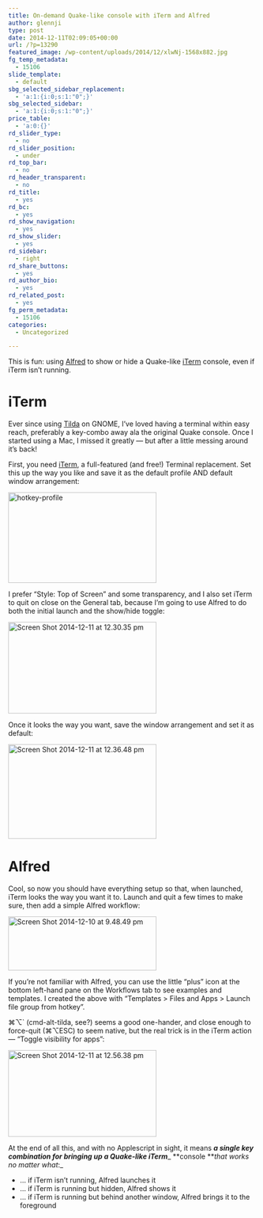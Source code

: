 ```yaml
---
title: On-demand Quake-like console with iTerm and Alfred
author: glennji
type: post
date: 2014-12-11T02:09:05+00:00
url: /?p=13290
featured_image: /wp-content/uploads/2014/12/xlwNj-1568x882.jpg
fg_temp_metadata:
  - 15106
slide_template:
  - default
sbg_selected_sidebar_replacement:
  - 'a:1:{i:0;s:1:"0";}'
sbg_selected_sidebar:
  - 'a:1:{i:0;s:1:"0";}'
price_table:
  - 'a:0:{}'
rd_slider_type:
  - no
rd_slider_position:
  - under
rd_top_bar:
  - no
rd_header_transparent:
  - no
rd_title:
  - yes
rd_bc:
  - yes
rd_show_navigation:
  - yes
rd_show_slider:
  - yes
rd_sidebar:
  - right
rd_share_buttons:
  - yes
rd_author_bio:
  - yes
rd_related_post:
  - yes
fg_perm_metadata:
  - 15106
categories:
  - Uncategorized

---
```

This is fun: using [Alfred][1] to show or hide a Quake-like [iTerm][2] console, even if iTerm isn&#8217;t running.

# <!--more-->iTerm

Ever since using [Tilda][3] on GNOME, I&#8217;ve loved having a terminal within easy reach, preferably a key-combo away ala the original Quake console. Once I started using a Mac, I missed it greatly &#8212; but after a little messing around it&#8217;s back!
  
First, you need [iTerm][4], a full-featured (and free!) Terminal replacement. Set this up the way you like and save it as the default profile AND default window arrangement:
  
[<img class="aligncenter wp-image-13293 size-medium" src="/wp-content/uploads/2014/12/hotkey-profile-300x183.png" alt="hotkey-profile" width="300" height="183" />][5]
  
I prefer &#8220;Style: Top of Screen&#8221; and some transparency, and I also set iTerm to quit on close on the General tab, because I&#8217;m going to use Alfred to do both the initial launch and the show/hide toggle:
  
[<img class="aligncenter size-medium wp-image-13294" src="/wp-content/uploads/2014/12/Screen-Shot-2014-12-11-at-12.30.35-pm-300x185.png" alt="Screen Shot 2014-12-11 at 12.30.35 pm" width="300" height="185" />][6]
  
Once it looks the way you want, save the window arrangement and set it as default:
  
[<img class="aligncenter size-medium wp-image-13295" src="/wp-content/uploads/2014/12/Screen-Shot-2014-12-11-at-12.36.48-pm-300x191.png" alt="Screen Shot 2014-12-11 at 12.36.48 pm" width="300" height="191" srcset="/wp-content/uploads/2014/12/Screen-Shot-2014-12-11-at-12.36.48-pm-300x191.png 300w, /wp-content/uploads/2014/12/Screen-Shot-2014-12-11-at-12.36.48-pm-768x490.png 768w, /wp-content/uploads/2014/12/Screen-Shot-2014-12-11-at-12.36.48-pm.png 975w" sizes="(max-width: 300px) 100vw, 300px" />][7]

# Alfred

Cool, so now you should have everything setup so that, when launched, iTerm looks the way you want it to. Launch and quit a few times to make sure, then add a simple Alfred workflow:
  
[<img class="aligncenter size-medium wp-image-13296" src="/wp-content/uploads/2014/12/Screen-Shot-2014-12-10-at-9.48.49-pm-300x109.png" alt="Screen Shot 2014-12-10 at 9.48.49 pm" width="300" height="109" />][8]
  
If you&#8217;re not familiar with Alfred, you can use the little &#8220;plus&#8221; icon at the bottom left-hand pane on the Workflows tab to see examples and templates. I created the above with &#8220;Templates > Files and Apps > Launch file group from hotkey&#8221;.
  
⌘⌥\` (cmd-alt-tilda, see?) seems a good one-hander, and close enough to force-quit (⌘⌥ESC) to seem native, but the real trick is in the iTerm action &#8212; &#8220;Toggle visibility for apps&#8221;:
  
[<img class="aligncenter size-medium wp-image-13297" src="/wp-content/uploads/2014/12/Screen-Shot-2014-12-11-at-12.56.38-pm-300x175.png" alt="Screen Shot 2014-12-11 at 12.56.38 pm" width="300" height="175" srcset="/wp-content/uploads/2014/12/Screen-Shot-2014-12-11-at-12.56.38-pm-300x175.png 300w, /wp-content/uploads/2014/12/Screen-Shot-2014-12-11-at-12.56.38-pm.png 597w" sizes="(max-width: 300px) 100vw, 300px" />][9]
  
At the end of all this, and with no Applescript in sight, it means **_a single key combination for bringing up a Quake-like iTerm_**_ **console **_that works no matter what_:_

  * &#8230; if iTerm isn&#8217;t running, Alfred launches it
  * &#8230; if iTerm is running but hidden, Alfred shows it
  * &#8230; if iTerm is running but behind another window, Alfred brings it to the foreground

 [1]: http://www.alfredapp.com/ "Alfred project page"
 [2]: http://iterm2.com/ "iTerm2 project page"
 [3]: http://tilda.sourceforge.net/tildadoc.php "sourceforge.net"
 [4]: http://iterm2.com/ "iterm2 project page"
 [5]: /wp-content/uploads/2014/12/hotkey-profile.png
 [6]: /wp-content/uploads/2014/12/Screen-Shot-2014-12-11-at-12.30.35-pm.png
 [7]: /wp-content/uploads/2014/12/Screen-Shot-2014-12-11-at-12.36.48-pm.png
 [8]: /wp-content/uploads/2014/12/Screen-Shot-2014-12-10-at-9.48.49-pm.png
 [9]: /wp-content/uploads/2014/12/Screen-Shot-2014-12-11-at-12.56.38-pm.png
